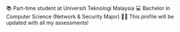 



📚 Part-time student at Universiti Teknologi Malaysia 💻 Bachelor in Computer Science (Network & Security Major)
📍📌 This profile will be updated with all my assessments!
